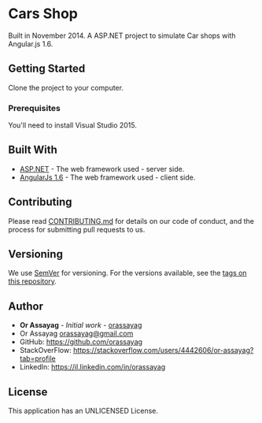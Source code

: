 # Cars Shop

Built in November 2014. A ASP.NET project to simulate Car shops with Angular.js 1.6.

## Getting Started

Clone the project to your computer.

### Prerequisites

You'll need to install Visual Studio 2015.

## Built With

* [ASP.NET](https://www.asp.net/) - The web framework used - server side.
* [AngularJs 1.6](https://docs.angularjs.org/guide/introduction) - The web framework used - client side.

## Contributing

Please read [CONTRIBUTING.md](https://gist.github.com/PurpleBooth/b24679402957c63ec426) for details on our code of conduct, and the process for submitting pull requests to us.

## Versioning

We use [SemVer](http://semver.org/) for versioning. For the versions available, see the [tags on this repository](https://github.com/your/project/tags).

## Author

* **Or Assayag** - *Initial work* - [orassayag](https://github.com/orassayag)
* Or Assayag <orassayag@gmail.com>
* GitHub: https://github.com/orassayag
* StackOverFlow: https://stackoverflow.com/users/4442606/or-assayag?tab=profile
* LinkedIn: https://il.linkedin.com/in/orassayag

## License

This application has an UNLICENSED License.

